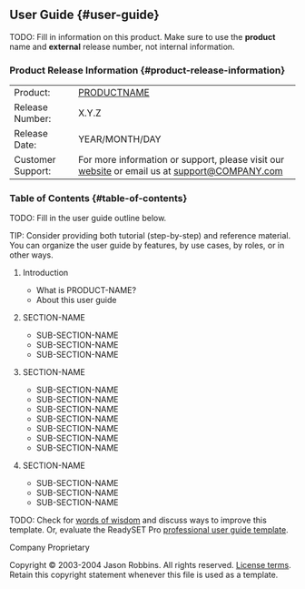 User Guide {#user-guide}
----------

TODO: Fill in information on this product. Make sure to use the
**product** name and **external** release number, not internal
information.

### Product Release Information {#product-release-information}

|                   |                                                                                                                                                |
|-------------------|------------------------------------------------------------------------------------------------------------------------------------------------|
| Product:          | [PRODUCTNAME](http://www.COMPANY.com/products/PRODUCTNAME/)                                                                                    |
| Release Number:   | X.Y.Z                                                                                                                                          |
| Release Date:     | YEAR/MONTH/DAY                                                                                                                                 |
| Customer Support: | For more information or support, please visit our [website](http://www.COMPANY.com/products/PRODUCTNAME/) or email us at <support@COMPANY.com> |

### Table of Contents {#table-of-contents}

TODO: Fill in the user guide outline below.

TIP: Consider providing both tutorial (step-by-step) and reference
material. You can organize the user guide by features, by use cases, by
roles, or in other ways.

1.  Introduction
    -   What is PRODUCT-NAME?
    -   About this user guide

2.  SECTION-NAME
    -   SUB-SECTION-NAME
    -   SUB-SECTION-NAME
    -   SUB-SECTION-NAME

3.  SECTION-NAME
    -   SUB-SECTION-NAME
    -   SUB-SECTION-NAME
    -   SUB-SECTION-NAME
    -   SUB-SECTION-NAME
    -   SUB-SECTION-NAME
    -   SUB-SECTION-NAME
    -   SUB-SECTION-NAME

4.  SECTION-NAME
    -   SUB-SECTION-NAME
    -   SUB-SECTION-NAME
    -   SUB-SECTION-NAME

TODO: Check for [words of
wisdom](http://readyset.tigris.org/words-of-wisdom/userguide.html) and
discuss ways to improve this template. Or, evaluate the ReadySET Pro
[professional user guide template](http://www.readysetpro.com/).

Company Proprietary

Copyright © 2003-2004 Jason Robbins. All rights reserved. [License
terms](readyset-license.html). Retain this copyright statement whenever
this file is used as a template.


